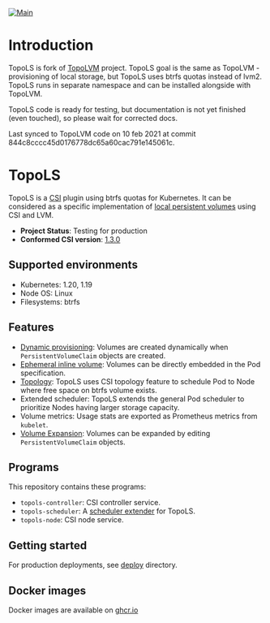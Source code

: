 [![Main](https://github.com/kvaster/topols/workflows/Main/badge.svg)](https://github.com/kvaster/topols/actions)

Introduction
============

TopoLS is fork of [TopoLVM](https://github.com/topolvm/topolvm) project.
TopoLS goal is the same as TopoLVM - provisioning of local storage, but TopoLS uses btrfs quotas instead of lvm2.
TopoLS runs in separate namespace and can be installed alongside with TopoLVM.

TopoLS code is ready for testing, but documentation is not yet finished (even touched), so please wait for corrected docs.

Last synced to TopoLVM code on 10 feb 2021 at commit 844c8cccc45d0176778dc65a60cac791e145061c.

TopoLS
======

TopoLS is a [CSI][] plugin using btrfs quotas for Kubernetes.
It can be considered as a specific implementation of [local persistent volumes](https://kubernetes.io/docs/concepts/storage/volumes/#local) using CSI and LVM.

- **Project Status**: Testing for production
- **Conformed CSI version**: [1.3.0](https://github.com/container-storage-interface/spec/blob/v1.3.0/spec.md)

Supported environments
----------------------

- Kubernetes: 1.20, 1.19
- Node OS: Linux
- Filesystems: btrfs

Features
--------

- [Dynamic provisioning](https://kubernetes-csi.github.io/docs/external-provisioner.html): Volumes are created dynamically when `PersistentVolumeClaim` objects are created.
- [Ephemeral inline volume](https://kubernetes.io/docs/concepts/storage/volumes/#csi-ephemeral-volumes): Volumes can be directly embedded in the Pod specification.
- [Topology](https://kubernetes-csi.github.io/docs/topology.html): TopoLS uses CSI topology feature to schedule Pod to Node where free space on btrfs volume exists.
- Extended scheduler: TopoLS extends the general Pod scheduler to prioritize Nodes having larger storage capacity.
- Volume metrics: Usage stats are exported as Prometheus metrics from `kubelet`.
- [Volume Expansion](https://kubernetes-csi.github.io/docs/volume-expansion.html): Volumes can be expanded by editing `PersistentVolumeClaim` objects.

Programs
--------

This repository contains these programs:

- `topols-controller`: CSI controller service.
- `topols-scheduler`: A [scheduler extender](https://github.com/kubernetes/community/blob/master/contributors/design-proposals/scheduling/scheduler_extender.md) for TopoLS.
- `topols-node`: CSI node service.

Getting started
---------------

For production deployments, see [deploy](deploy/) directory.

Docker images
-------------

Docker images are available on [ghcr.io](https://github.com/users/kvaster/packages/container/package/topols)

[releases]: https://github.com/kvaster/topols/releases
[CSI]: https://github.com/container-storage-interface/spec
